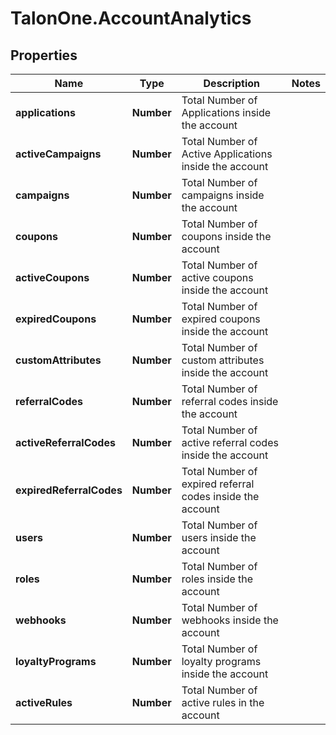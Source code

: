 # TalonOne.AccountAnalytics

## Properties
Name | Type | Description | Notes
------------ | ------------- | ------------- | -------------
**applications** | **Number** | Total Number of Applications inside the account | 
**activeCampaigns** | **Number** | Total Number of Active Applications inside the account | 
**campaigns** | **Number** | Total Number of campaigns inside the account | 
**coupons** | **Number** | Total Number of coupons inside the account | 
**activeCoupons** | **Number** | Total Number of active coupons inside the account | 
**expiredCoupons** | **Number** | Total Number of expired coupons inside the account | 
**customAttributes** | **Number** | Total Number of custom attributes inside the account | 
**referralCodes** | **Number** | Total Number of referral codes inside the account | 
**activeReferralCodes** | **Number** | Total Number of active referral codes inside the account | 
**expiredReferralCodes** | **Number** | Total Number of expired referral codes inside the account | 
**users** | **Number** | Total Number of users inside the account | 
**roles** | **Number** | Total Number of roles inside the account | 
**webhooks** | **Number** | Total Number of webhooks inside the account | 
**loyaltyPrograms** | **Number** | Total Number of loyalty programs inside the account | 
**activeRules** | **Number** | Total Number of active rules in the account | 



